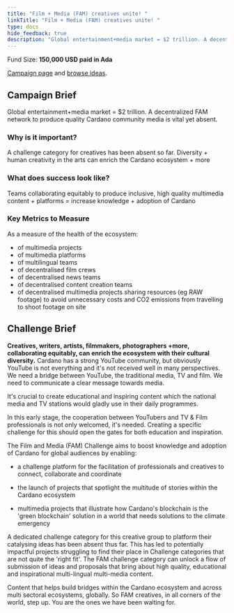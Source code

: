 ```yaml
---
title: "Film + Media (FAM) creatives unite! "
linkTitle: "Film + Media (FAM) creatives unite! "
type: docs
hide_feedback: true
description: "Global entertainment+media market = $2 trillion. A decentralized FAM network to produce quality Cardano community media is vital yet absent."
---
```

Fund Size: **150,000 USD paid in Ada**

[Campaign page](https://cardano.ideascale.com/c/idea/383633) and [browse ideas]().

## Campaign Brief
Global entertainment+media market = $2 trillion. A decentralized FAM network to produce quality Cardano community media is vital yet absent.
### Why is it important?
A challenge category for creatives has been absent so far. Diversity + human creativity in the arts can enrich the Cardano ecosystem + more
### What does success look like?
Teams collaborating equitably to produce inclusive, high quality multimedia content + platforms = increase knowledge + adoption of Cardano
### Key Metrics to Measure
As a measure of the health of the ecosystem:

- of multimedia projects 
- of multimedia platforms
- of multilingual teams
- of decentralised film crews
- of decentralised news teams
- of decentralised content creation teams
- of decentralised multimedia projects sharing resources (eg RAW footage) to avoid unnecessary costs and CO2 emissions from travelling to shoot footage on site


## Challenge Brief
**Creatives, writers, artists, filmmakers, photographers +more, collaborating equitably, can enrich the ecosystem with their cultural diversity.**
Cardano has a strong YouTube community, but obviously YouTube is not everything and it's not received well in many perspectives.
We need a bridge between YouTube, the traditional media, TV and film. We need to communicate a clear message towards media. 

It's crucial to create educational and inspiring content which the national media and TV stations would gladly use in their daily programmes.

In this early stage, the cooperation between YouTubers and TV & Film professionals is not only welcomed, it's needed.
Creating a specific challenge for this should open the gates for both education and inspiration.

The Film and Media (FAM) Challenge aims to boost knowledge and adoption of Cardano for global audiences by enabling:

- a challenge platform for the facilitation of professionals and creatives to connect, collaborate and coordinate

- the launch of projects that spotlight the multitude of stories within the Cardano ecosystem

- multimedia projects that illustrate how Cardano's blockchain is the 'green blockchain' solution in a world that needs solutions to the climate emergency

A dedicated challenge category for this creative group to platform their catalysing ideas has been absent thus far.
This has led to potentially impactful projects struggling to find their place in Challenge categories that are not quite the 'right fit'. The FAM challenge category can unlock a flow of submission of ideas and proposals that bring about high quality, educational and inspirational multi-lingual multi-media content. 

Content that helps build bridges within the Cardano ecosystem and across multi sectoral ecosystems, globally. So FAM creatives, in all corners of the world, step up. You are the ones we have been waiting for.